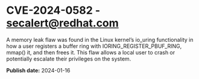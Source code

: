 # CVE-2024-0582 - secalert@redhat.com

A memory leak flaw was found in the Linux kernel’s io_uring functionality in how a user registers a buffer ring with IORING_REGISTER_PBUF_RING, mmap() it, and then frees it. This flaw allows a local user to crash or potentially escalate their privileges on the system.

**Publish date:** 2024-01-16
